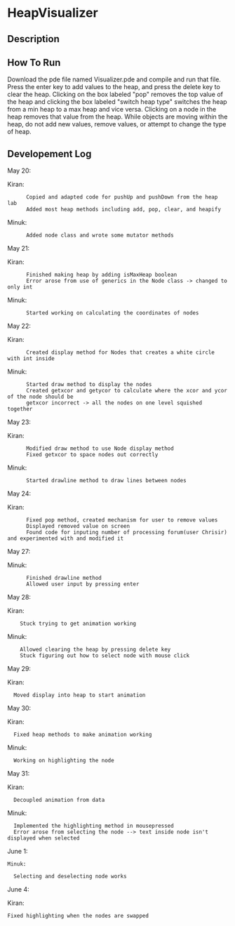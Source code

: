 # HeapVisualizer

## Description

## How To Run

  Download the pde file named Visualizer.pde and compile and run that file. Press the enter key to add values to the heap, and press the delete key to clear the heap. Clicking on the box labeled "pop" removes the top value of the heap and clicking the box labeled "switch heap type" switches the heap from a min heap to a max heap and vice versa. Clicking on a node in the heap removes that value from the heap. While objects are moving within the heap, do not add new values, remove values, or attempt to change the type of heap.

## Developement Log

  May 20:

   Kiran:

          Copied and adapted code for pushUp and pushDown from the heap lab
          Added most heap methods including add, pop, clear, and heapify

   Minuk:

          Added node class and wrote some mutator methods

  May 21:

   Kiran:

          Finished making heap by adding isMaxHeap boolean
          Error arose from use of generics in the Node class -> changed to only int

   Minuk:

          Started working on calculating the coordinates of nodes

  May 22:

   Kiran:

          Created display method for Nodes that creates a white circle with int inside

   Minuk:

          Started draw method to display the nodes
          Created getxcor and getycor to calculate where the xcor and ycor of the node should be
          getxcor incorrect -> all the nodes on one level squished together

  May 23:

   Kiran:

          Modified draw method to use Node display method
          Fixed getxcor to space nodes out correctly

   Minuk:

          Started drawline method to draw lines between nodes

  May 24:

   Kiran:

          Fixed pop method, created mechanism for user to remove values
          Displayed removed value on screen
          Found code for inputing number of processing forum(user Chrisir) and experimented with and modified it

  May 27:

   Minuk:

          Finished drawline method
          Allowed user input by pressing enter

  May 28:

  Kiran:

        Stuck trying to get animation working

   Minuk:

        Allowed clearing the heap by pressing delete key
        Stuck figuring out how to select node with mouse click

  May 29:

  Kiran:

      Moved display into heap to start animation

  May 30:

  Kiran:

      Fixed heap methods to make animation working

  Minuk:

      Working on highlighting the node

  May 31:

  Kiran:

      Decoupled animation from data

  Minuk:

      Implemented the highlighting method in mousepressed
      Error arose from selecting the node --> text inside node isn't displayed when selected

  June 1:

    Minuk:

      Selecting and deselecting node works

  June 4:

  Kiran:

    Fixed highlighting when the nodes are swapped
